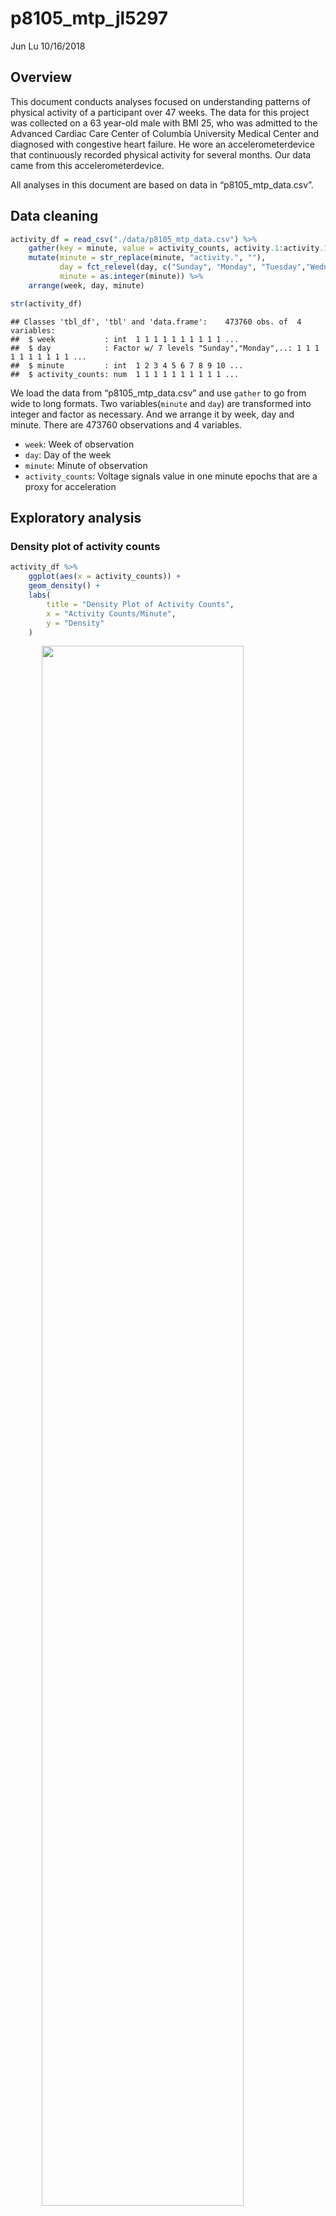 p8105\_mtp\_jl5297
================
Jun Lu
10/16/2018

Overview
--------

This document conducts analyses focused on understanding patterns of physical activity of a participant over 47 weeks. The data for this project was collected on a 63 year-old male with BMI 25, who was admitted to the Advanced Cardiac Care Center of Columbia University Medical Center and diagnosed with congestive heart failure. He wore an accelerometerdevice that continuously recorded physical activity for several months. Our data came from this accelerometerdevice.

All analyses in this document are based on data in “p8105\_mtp\_data.csv”.

Data cleaning
-------------

``` r
activity_df = read_csv("./data/p8105_mtp_data.csv") %>% 
    gather(key = minute, value = activity_counts, activity.1:activity.1440) %>%
    mutate(minute = str_replace(minute, "activity.", ""),
           day = fct_relevel(day, c("Sunday", "Monday", "Tuesday","Wednesday", "Thursday", "Friday", "Saturday")),
           minute = as.integer(minute)) %>% 
    arrange(week, day, minute)

str(activity_df)
```

    ## Classes 'tbl_df', 'tbl' and 'data.frame':    473760 obs. of  4 variables:
    ##  $ week           : int  1 1 1 1 1 1 1 1 1 1 ...
    ##  $ day            : Factor w/ 7 levels "Sunday","Monday",..: 1 1 1 1 1 1 1 1 1 1 ...
    ##  $ minute         : int  1 2 3 4 5 6 7 8 9 10 ...
    ##  $ activity_counts: num  1 1 1 1 1 1 1 1 1 1 ...

We load the data from “p8105\_mtp\_data.csv” and use `gather` to go from wide to long formats. Two variables(`minute` and `day`) are transformed into integer and factor as necessary. And we arrange it by week, day and minute. There are 473760 observations and 4 variables.

-   `week`: Week of observation
-   `day`: Day of the week
-   `minute`: Minute of observation
-   `activity_counts`: Voltage signals value in one minute epochs that are a proxy for acceleration

Exploratory analysis
--------------------

### Density plot of activity counts

``` r
activity_df %>% 
    ggplot(aes(x = activity_counts)) +
    geom_density() +
    labs(
        title = "Density Plot of Activity Counts",
        x = "Activity Counts/Minute",
        y = "Density"
    )
```

<img src="p8105_mtp_jl5297_files/figure-markdown_github/unnamed-chunk-2-1.png" width="80%" style="display: block; margin: auto;" />

-   From the density plot, wen can see the distribution of `activity_counts` is extremely skewed where some points are much larger than the bulk of the data. The range of activity counts is (1, 10417) and the mean is 240.34. When this participant has no activity, activity counts equal to 1

### Find days with no activity

``` r
activity_df %>% 
    group_by(week, day) %>% 
    summarize(total_activity = sum(activity_counts)) %>%  
    filter(total_activity == 1440) 
```

    ## # A tibble: 18 x 3
    ## # Groups:   week [10]
    ##     week day       total_activity
    ##    <int> <fct>              <dbl>
    ##  1     1 Saturday            1440
    ##  2     2 Sunday              1440
    ##  3     3 Sunday              1440
    ##  4     3 Wednesday           1440
    ##  5     3 Thursday            1440
    ##  6     3 Friday              1440
    ##  7     4 Monday              1440
    ##  8     4 Wednesday           1440
    ##  9     4 Thursday            1440
    ## 10     4 Friday              1440
    ## 11     8 Friday              1440
    ## 12    12 Sunday              1440
    ## 13    12 Friday              1440
    ## 14    12 Saturday            1440
    ## 15    13 Monday              1440
    ## 16    19 Saturday            1440
    ## 17    20 Saturday            1440
    ## 18    32 Monday              1440

-   We find that there are 18 days that activity counts shows no activity. Those days are mainly in week 3, 4 and 12.

Total activity analysis
-----------------------

### 1. Total activity trend analysis

``` r
activity_df %>% 
    group_by(week) %>% 
    summarise(total_activity = sum(activity_counts)) %>% 
    ggplot(aes(x = week, y = total_activity)) +
    geom_point() +
    geom_line() +
    geom_smooth() +
    labs(
        title = "Week Total Activity Counts vs Week",
        x = "Week",
        y = "Week Total Activity Counts"
    )
```

<img src="p8105_mtp_jl5297_files/figure-markdown_github/total_activity_trend-1.png" width="80%" style="display: block; margin: auto;" /> We aggregate accross minutes of each week to create a total activity variable and then make a scatterplot of total activity over weeks. While there has been large variability, the total activity has an upward trend over weeks. We can infer that this participant became more active over time.

### 2. The effect of day of the week on total activity

``` r
day_total_acitivity = 
    activity_df %>% 
    group_by(week, day) %>%
    summarize(day_total_activity = sum(activity_counts))

day_total_boxplot =
    day_total_acitivity %>% 
    ggplot(aes(x = day, y = day_total_activity, fill = day)) +
    geom_boxplot() +
    theme(legend.position = "right") +
    labs(
        title = "Day Total Activity for Different Days of the Week",
        x = "Day of the Week",
        y = "Day Total Activity Counts"
    )


day_total_difference =
    day_total_acitivity %>% 
    group_by(week) %>% 
    mutate(difference = day_total_activity - mean(day_total_activity)) %>%
    ggplot(aes(x = day, y = difference, fill = day)) + 
    geom_boxplot() + 
    theme(legend.position = "right") +
    labs(
        title = "Difference Values for Different Days of the Week",
        x = "Day of the Week",
        y = "Difference Values"
    )
    
day_total_boxplot + day_total_difference + plot_layout(ncol = 1)
```

<img src="p8105_mtp_jl5297_files/figure-markdown_github/day_effect-1.png" width="80%" style="display: block; margin: auto;" />

-   We aggregate accross minutes of each day to create a day total activity variable.
-   In isolation: We make boxplots of total activity of different days of the week to examine the possibility that day of the week affects activity.
-   In addition to the effect of time: In order to remove the effect of the time, we calculate difference values between day total activity and the mean of day total activity of the week(day total activity - the mean of day total activity of the week). And then we make boxplots of these difference values of of different days of the week in another panel.

As ranges of boxplots overlap and their medians are only slightly different(both in isolation and in addition to the effect of time), there is no enough evidence that that day of the week affects total activity.

Distribution of activity counts by hour
---------------------------------------

``` r
activity_df %>% 
    mutate(hour = (minute - 1) %/% 60,
           activity_counts = log(activity_counts)) %>%
    ggplot(aes(x = activity_counts, y = factor(hour))) +
    geom_density_ridges(scale = 4) +
    geom_vline(xintercept = 0, color = "red") +
    geom_vline(xintercept = 6, color = "blue") +
    labs(
        title = "Density Plot of Log (Activity Counts) by Hour",
        x = "Log (activity counts)",
        y = "Hour of the day"
    ) 
```

<img src="p8105_mtp_jl5297_files/figure-markdown_github/unnamed-chunk-4-1.png" width="80%" style="display: block; margin: auto;" />

Because the original distribution is quite skewed, we make a density plot of log(activity counts) in the full dataset by hour. From the plot we can see this participant tends to have activity from 7 a. m. to 10 p. m.

24-hour activity profiles analysis
----------------------------------

``` r
activity_df %>% 
    mutate(period = week %/% 16,
           period = factor(period, levels = c(0, 1, 2), labels = c("1-15 weeks", "16-31 weeks", "32-47 weeks")),
           time = minute %/% 20 * 20 / 60) %>% 
    group_by(period, week, day, time) %>% 
    summarize(activity_counts = sum(activity_counts)) %>% 
    ggplot(aes(x = time, y = activity_counts, color = week)) +
    viridis::scale_color_viridis() +
    geom_line(aes(group = week), size = 0.1) +
    facet_grid(period ~ day) +
    geom_smooth(size = 0.5, color = "red") +
    scale_x_continuous(breaks = seq(0, 24, by = 6)) +
    labs(
        title = "24-Hour Activity Profiles for Each Day",
        x = "Hour of the Day",
        y = "Activity Counts/ 20 Minutes"
    )
```

<img src="p8105_mtp_jl5297_files/figure-markdown_github/24-hour-1.png" width="80%" style="display: block; margin: auto;" /> We divide weeks into 3 periods(1-15, 16-31, 32-47 weeks) to show the effect of the time. And we aggregate data into 20-minute epochs to make plots more clear. Then we make a polt which shows 24-hour activity profiles for each day. In this plot, we use `facet_grid` to form a matrix of panels defined by period and day of the week. Smooth estimates of mean activity profiles of each panel are emphasized as red bold curves.

From this plot, we find that:

-   On Sunday, this participant tends to have high activity around 9 a. m. and 16 p. m.
-   On Friday, this participant tends to have high activity around 8 p. m.

